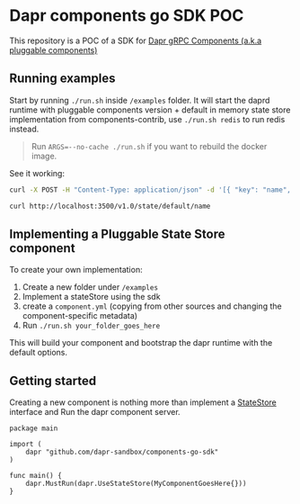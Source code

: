 # Dapr components go SDK POC

This repository is a POC of a SDK for [Dapr gRPC Components (a.k.a pluggable components)](https://github.com/dapr/dapr/issues/4925)

## Running examples

Start by running `./run.sh` inside `/examples` folder. It will start the daprd runtime with pluggable components version + default in memory state store implementation from components-contrib, use `./run.sh redis` to run redis instead.

> Run `ARGS=--no-cache ./run.sh` if you want to rebuild the docker image.

See it working:

```sh
curl -X POST -H "Content-Type: application/json" -d '[{ "key": "name", "value": "Bruce Wayne", "metadata": { "ttlInSeconds": "60"}}]' http://localhost:3500/v1.0/state/default
```

```sh
curl http://localhost:3500/v1.0/state/default/name
```

## Implementing a Pluggable State Store component

To create your own implementation:

1. Create a new folder under `/examples`
2. Implement a stateStore using the sdk
3. create a `component.yml` (copying from other sources and changing the component-specific metadata)
4. Run `./run.sh your_folder_goes_here`

This will build your component and bootstrap the dapr runtime with the default options.

## Getting started

Creating a new component is nothing more than implement a [StateStore](https://github.com/dapr/components-contrib/blob/master/state/store.go#L23) interface and Run the dapr component server.

```golang
package main

import (
	dapr "github.com/dapr-sandbox/components-go-sdk"
)

func main() {
	dapr.MustRun(dapr.UseStateStore(MyComponentGoesHere{}))
}
```

